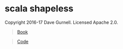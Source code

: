 # scala shapeless

Copyright 2016-17 Dave Gurnell. Licensed Apache 2.0.

> [Book](https://books.underscore.io/shapeless-guide/shapeless-guide.html#introduction)

> [Code](https://github.com/underscoreio/shapeless-guide-code)
